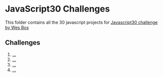 # JavaScript30 Challenges

This folder contains all the 30 javascript projects for [Javascript30 challenge by Wes Bos](https://javascript30.com/)

## Challenges

1. [...](#d)
2. [...](#d)
3. [...](#d)
4. [...](#d)